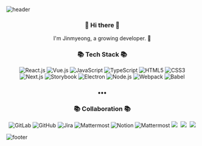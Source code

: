 ![header](https://capsule-render.vercel.app/api?type=wave&color=A6A5E2&height=300&section=header&text=JinMyeong%20Je&fontSize=70)
<h3 align="center"> 👋 Hi there 👋 </h3>
<p align="center">
I'm Jinmyeong, a growing developer. 🌱 <br>
</p>
<h3 align="center">📚 Tech Stack 📚</h3>
<p align="center">
<img alt="React.js" src ="https://img.shields.io/badge/React-61DAFB.svg?&style=for-the-badge&logo=React&logoColor=black"/>
<img alt="Vue.js" src ="https://img.shields.io/badge/Vue.js-4FC08D.svg?&style=for-the-badge&logo=Vue.js&logoColor=black"/>
<img alt="JavaScript" src ="https://img.shields.io/badge/JavaScript-F7DF1E.svg?&style=for-the-badge&logo=JavaScript&logoColor=black"/>
<img alt="TypeScript" src ="https://img.shields.io/badge/TypeScript-3178C6.svg?&style=for-the-badge&logo=TypeScript&logoColor=black"/>
<img alt="HTML5" src ="https://img.shields.io/badge/HTML5-E34F26.svg?&style=for-the-badge&logo=HTML5&logoColor=black"/>
<img alt="CSS3" src ="https://img.shields.io/badge/CSS3-1572B6.svg?&style=for-the-badge&logo=CSS3&logoColor=black"/><br />
<img alt="Next.js" src ="https://img.shields.io/badge/Next.js-000000.svg?&style=for-the-badge&logo=Next.js&logoColor=white"/>
<img alt="Storybook" src ="https://img.shields.io/badge/Storybook-FF4785.svg?&style=for-the-badge&logo=Storybook&logoColor=black"/>
 <img alt="Electron" src ="https://img.shields.io/badge/Electron-47848F.svg?&style=for-the-badge&logo=Electron&logoColor=black"/>
 <img alt="Node.js" src ="https://img.shields.io/badge/Node.js-339933.svg?&style=for-the-badge&logo=Node.js&logoColor=black"/>
 <img alt="Webpack" src ="https://img.shields.io/badge/Webpack-8DD6F9.svg?&style=for-the-badge&logo=Webpack&logoColor=black"/>
 <img alt="Babel" src ="https://img.shields.io/badge/Babel-F9DC3E.svg?&style=for-the-badge&logo=Babel&logoColor=black"/>

<h3 align="center">•••</h3>
<h3 align="center">📚 Collaboration 📚</h3> 
<p align="center">
  <img alt="GitLab" src ="https://img.shields.io/badge/GitLab-FC6D26.svg?&style=for-the-badge&logo=GitLab&logoColor=black"/>
  <img alt="GitHub" src ="https://img.shields.io/badge/GitHub-181717.svg?&style=for-the-badge&logo=GitHub&logoColor=white"/>
  <img alt="Jira" src ="https://img.shields.io/badge/Jira-0052CC.svg?&style=for-the-badge&logo=Jira Software&logoColor=black"/>
  <img alt="Mattermost" src ="https://img.shields.io/badge/Mattermost-0058CC.svg?&style=for-the-badge&logo=Mattermost&logoColor=black"/>
 <img alt="Notion" src ="https://img.shields.io/badge/Notion-000000.svg?&style=for-the-badge&logo=Notion&logoColor=white"/>
 <img alt="Mattermost" src ="https://img.shields.io/badge/Mattermost-0058CC.svg?&style=for-the-badge&logo=Mattermost&logoColor=black"/>
  <a href="https://newwisdom.tistory.com/"><img src="https://img.shields.io/badge/Tech%20Blog-262626?style=flat-square&logo=D-Wave Systems&logoColor=white&link=https://newwisdom.tistory.com"/></a>&nbsp
  <a href="https://velog.io/@new_wisdom"><img src="https://img.shields.io/badge/Tech%20Blog-11B48A?style=flat-square&logo=Vimeo&logoColor=white&link=https://velog.io/@new_wisdom"/></a>&nbsp
  <a href="mailto:wlgp2500@gmail.com"><img src="https://img.shields.io/badge/Gmail-d14836?style=flat-square&logo=Gmail&logoColor=white&link=mailto:wlgp2500@gmail.com"/></a>
  
</p>

![footer](https://capsule-render.vercel.app/api?type=soft&color=504F8C&height=100&section=footer)
 
<!---
jejinmyeong/jejinmyeong is a ✨ special ✨ repository because its `README.md` (this file) appears on your GitHub profile.
You can click the Preview link to take a look at your changes.
--->
